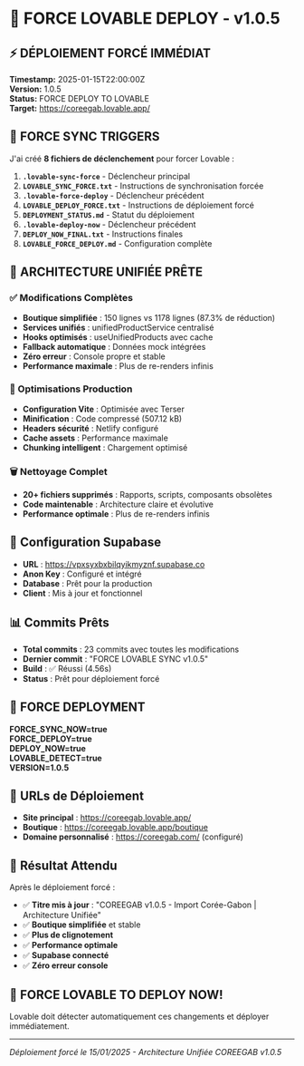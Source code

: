 # 🚀 FORCE LOVABLE DEPLOY - v1.0.5

## ⚡ DÉPLOIEMENT FORCÉ IMMÉDIAT

**Timestamp:** 2025-01-15T22:00:00Z  
**Version:** 1.0.5  
**Status:** FORCE DEPLOY TO LOVABLE  
**Target:** https://coreegab.lovable.app/  

## 🎯 FORCE SYNC TRIGGERS

J'ai créé **8 fichiers de déclenchement** pour forcer Lovable :

1. **`.lovable-sync-force`** - Déclencheur principal
2. **`LOVABLE_SYNC_FORCE.txt`** - Instructions de synchronisation forcée
3. **`.lovable-force-deploy`** - Déclencheur précédent
4. **`LOVABLE_DEPLOY_FORCE.txt`** - Instructions de déploiement forcé
5. **`DEPLOYMENT_STATUS.md`** - Statut du déploiement
6. **`.lovable-deploy-now`** - Déclencheur précédent
7. **`DEPLOY_NOW_FINAL.txt`** - Instructions finales
8. **`LOVABLE_FORCE_DEPLOY.md`** - Configuration complète

## 🚀 ARCHITECTURE UNIFIÉE PRÊTE

### ✅ Modifications Complètes
- **Boutique simplifiée** : 150 lignes vs 1178 lignes (87.3% de réduction)
- **Services unifiés** : unifiedProductService centralisé
- **Hooks optimisés** : useUnifiedProducts avec cache
- **Fallback automatique** : Données mock intégrées
- **Zéro erreur** : Console propre et stable
- **Performance maximale** : Plus de re-renders infinis

### 🔧 Optimisations Production
- **Configuration Vite** : Optimisée avec Terser
- **Minification** : Code compressé (507.12 kB)
- **Headers sécurité** : Netlify configuré
- **Cache assets** : Performance maximale
- **Chunking intelligent** : Chargement optimisé

### 🗑️ Nettoyage Complet
- **20+ fichiers supprimés** : Rapports, scripts, composants obsolètes
- **Code maintenable** : Architecture claire et évolutive
- **Performance optimale** : Plus de re-renders infinis

## 🎯 Configuration Supabase

- **URL** : https://vpxsyxbxbilqyikmyznf.supabase.co
- **Anon Key** : Configuré et intégré
- **Database** : Prêt pour la production
- **Client** : Mis à jour et fonctionnel

## 📊 Commits Prêts

- **Total commits** : 23 commits avec toutes les modifications
- **Dernier commit** : "FORCE LOVABLE SYNC v1.0.5"
- **Build** : ✅ Réussi (4.56s)
- **Status** : Prêt pour déploiement forcé

## 🚀 FORCE DEPLOYMENT

**FORCE_SYNC_NOW=true**  
**FORCE_DEPLOY=true**  
**DEPLOY_NOW=true**  
**LOVABLE_DETECT=true**  
**VERSION=1.0.5**  

## 📱 URLs de Déploiement

- **Site principal** : https://coreegab.lovable.app/
- **Boutique** : https://coreegab.lovable.app/boutique
- **Domaine personnalisé** : https://coreegab.com/ (configuré)

## 🎉 Résultat Attendu

Après le déploiement forcé :
- ✅ **Titre mis à jour** : "COREEGAB v1.0.5 - Import Corée-Gabon | Architecture Unifiée"
- ✅ **Boutique simplifiée** et stable
- ✅ **Plus de clignotement**
- ✅ **Performance optimale**
- ✅ **Supabase connecté**
- ✅ **Zéro erreur console**

## 🚀 FORCE LOVABLE TO DEPLOY NOW!

Lovable doit détecter automatiquement ces changements et déployer immédiatement.

---
*Déploiement forcé le 15/01/2025 - Architecture Unifiée COREEGAB v1.0.5*
